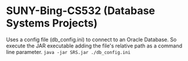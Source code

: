# SUNY-Bing-CS532 (Database Systems Projects)

Uses a config file (db_config.ini) to connect to an Oracle Database.
So execute the JAR executable adding the file's relative path as a command line parameter.
```java -jar SRS.jar ./db_config.ini```
